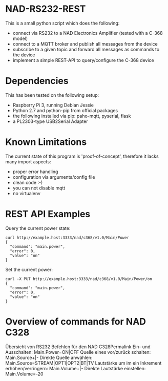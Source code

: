 # NAD-RS232-REST

This is a small python script which does the following:

* connect via RS232 to a NAD Electronics Amplifier (tested with a C-368 model)
* connect to a MQTT broker and publish all messages from the device
* subscribe to a given topic and forward all messages as commands to the device
* implement a simple REST-API to query/configure the C-368 device

# Dependencies

This has been tested on the following setup:
* Raspberry Pi 3, running Debian Jessie
* Python 2.7 and python-pip from official packages
* the following installed via pip: paho-mqtt, pyserial, flask
* a PL2303-type USB2Serial Adapter

# Known Limitations

The current state of this program is 'proof-of-concept', therefore it lacks many import aspects:

* proper error handling
* configuration via arguments/config file
* clean code :-)
* you can not disable mqtt
* no virtualenv

# REST API Examples

Query the current power state:
```
curl http://example.host:3333/nad/c368/v1.0/Main/Power
{
  "command": "main.power", 
  "error": 0, 
  "value": "on"
}
```

Set the current power:
```
curl -X PUT http://example.host:3333/nad/c368/v1.0/Main/Power/on
{
  "command": "main.power", 
  "error": 0, 
  "value": "on"
}
```
# Overview of commands for NAD C328

Übersicht von RS232 Befehlen für den NAD C328Permalink
Ein- und Ausschalten: Main.Power=ON|OFF
Quelle eines vor/zurück schalten: Main.Source+|-
Direkte Quelle anwählen: Main.Source=STREAM|OPT1|OPT2|BT|TV
Lautstärke um im ein Inkrement erhöhen/verringern: Main.Volume+|-
Direkte Lautstärke einstellen: Main.Volume=-20
